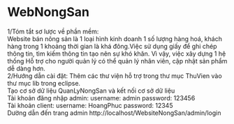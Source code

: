# WebNongSan
1/Tóm tắt sơ lược về phần mềm: </br> Website bán nông sản là 1 loại hình kinh doanh 1 số lượng hàng hoá, khách hàng trong 1 khoảng thời gian là khá đông.Việc sử dụng giấy để 
ghi chép thông tin, tìm kiếm thông tin tạo nên sự khó khăn. Vì vậy, việc xây dựng 1 hệ thống Hỗ trợ cho người quản lý có thể quản lý nhân viên, cập nhật sản phẩm dễ dàng 
hơn.
</br>
2/Hướng dẫn cài đặt:
Thêm các thư viện hỗ trợ trong thư mục ThuVien vào thư mục lib trong eclipse. </br>
Tạo cơ sở dữ liệu QuanLyNongSan và kết nối cơ sở dữ liệu </br>
Tài khoản đăng nhập admin: username: admin password: 123456 </br>
Tài khoản client: username: HoangPhuc password: 12345 </br>
Dường dẫn đến trang admin http://localhost/WebsiteNongSan/admin/login 
